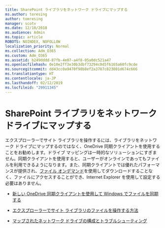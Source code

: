 ```yaml
---
title: SharePoint ライブラリをネットワーク ドライブにマップする
ms.author: toresing
author: tomresing
manager: scotv
ms.date: 12/10/2018
ms.audience: Admin
ms.topic: article
ROBOTS: NOINDEX, NOFOLLOW
localization_priority: Normal
ms.collection: Adm_O365
ms.custom: Adm_O365
ms.assetid: b249dddd-87fb-4e07-a4f8-05a0dc521a47
ms.openlocfilehash: 0e10e2ff3e30b3dbf73294c0d5f6165a60fc9cde
ms.sourcegitcommit: dd43cc0a9470f98b8ef2a3787c823801d674c666
ms.translationtype: HT
ms.contentlocale: ja-JP
ms.lasthandoff: 02/12/2019
ms.locfileid: "29911345"
---
```

# <a name="map-a-sharepoint-library-to-a-network-drive"></a>SharePoint ライブラリをネットワーク ドライブにマップする

エクスプローラーでサイト ライブラリを操作するには、ライブラリをネットワーク ドライブにマップするのではなく、OneDrive 同期クライアントを使用することをお勧めします。ドライブ マッピングは一時的なソリューションにすぎません。同期クライアントを使用すると、ユーザーがオンラインであってもファイルを利用できるようになります。また、同期クライアントでは優れたパフォーマンスが提供され、[ファイル オンデマンド](https://support.office.com/article/Learn-about-OneDrive-Files-On-Demand-0E6860D3-D9F3-4971-B321-7092438FB38E)を使用してダウンロードすることなく、ファイルにアクセスすることができ、Internet Explorer を使用して設定する必要はありません。 
  
- [新しい OneDrive 同期クライアントを使用して Windows でファイルを同期する](https://go.microsoft.com/fwlink/?linkid=866427)
    
- [エクスプローラーでサイト ライブラリのファイルを操作する方法](https://go.microsoft.com/fwlink/?linkid=866291)
    
- [マップされたネットワーク ドライブの構成とトラブルシューティング](https://support.microsoft.com/kb/2616712)
    


